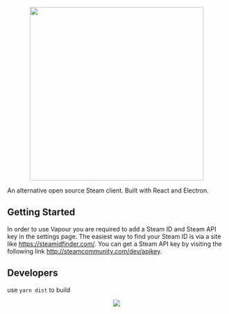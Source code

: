 <p align='center'><img width='400' src='https://i.imgur.com/lWpEu3o.png'/></p>

An alternative open source Steam client. Built with React and Electron.

## Getting Started

In order to use Vapour you are required to add a Steam ID and Steam API key in the settings page. 
The easiest way to find your Steam ID is via a site like https://steamidfinder.com/. 
You can get a Steam API key by visiting the following link http://steamcommunity.com/dev/apikey. 

## Developers

use `yarn dist` to build

<p align='center'><img src='https://i.imgur.com/aBhfzmW.jpg'/></p>

